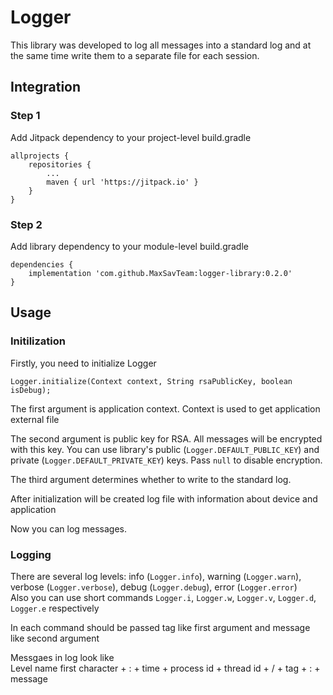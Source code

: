 # Logger

This library was developed to log all messages into a standard log and at the same time write them to a separate file for each session.

## Integration
### Step 1
Add Jitpack dependency to your project-level build.gradle
``` 
allprojects {
    repositories {
        ...
        maven { url 'https://jitpack.io' }
    }
}
```
### Step 2
Add library dependency to your module-level build.gradle
```
dependencies {
    implementation 'com.github.MaxSavTeam:logger-library:0.2.0'
}
```

## Usage
### Initilization
Firstly, you need to initialize Logger
```
Logger.initialize(Context context, String rsaPublicKey, boolean isDebug);
```
The first argument is application context. Context is used to get application external file  

The second argument is public key for RSA. All messages will be encrypted with this key.
You can use library's public (``Logger.DEFAULT_PUBLIC_KEY``) and private (``Logger.DEFAULT_PRIVATE_KEY``) keys.
Pass ``null`` to disable encryption.

The third argument determines whether to write to the standard log.

After initialization will be created log file with information about device and application

Now you can log messages.

### Logging
There are several log levels: info (``Logger.info``), warning (``Logger.warn``), verbose (``Logger.verbose``), debug (``Logger.debug``), error (``Logger.error``)  
Also you can use short commands ``Logger.i``, ``Logger.w``, ``Logger.v``, ``Logger.d``, ``Logger.e`` respectively  

In each command should be passed tag like first argument and message like second argument  

Messgaes in log look like  
Level name first character + : + time + process id + thread id + / + tag + : + message
